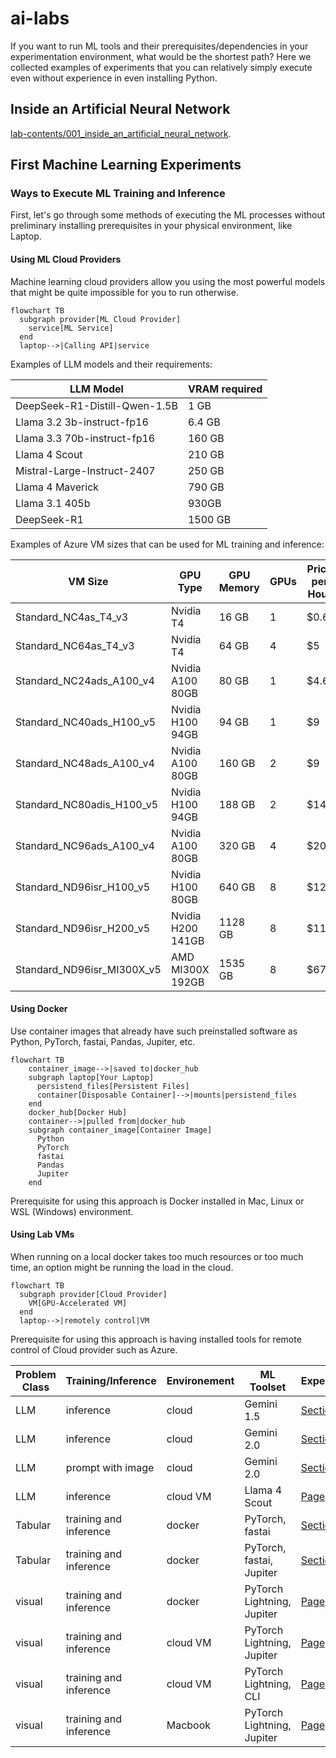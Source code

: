 # ai-labs

If you want to run ML tools and their prerequisites/dependencies in your experimentation environment, what would be the shortest path? Here we collected examples of experiments that you can relatively simply execute even without experience in even installing Python.

## Inside an Artificial Neural Network

[lab-contents/001_inside_an_artificial_neural_network](lab-contents/001_inside_an_artificial_neural_network).

## First Machine Learning Experiments

### Ways to Execute ML Training and Inference

First, let's go through some methods of executing the ML processes without preliminary installing prerequisites in your physical environment, like Laptop.

#### Using ML Cloud Providers

Machine learning cloud providers allow you using the most powerful models that might be quite impossible for you to run otherwise.

```mermaid
flowchart TB
  subgraph provider[ML Cloud Provider]
    service[ML Service]
  end
  laptop-->|Calling API|service
```

Examples of LLM models and their requirements:

| LLM Model | VRAM required |
| - | - |
| DeepSeek-R1-Distill-Qwen-1.5B | 1 GB |
| Llama 3.2 3b-instruct-fp16 | 6.4 GB |
| Llama 3.3 70b-instruct-fp16 | 160 GB |
| Llama 4 Scout | 210 GB |
| Mistral-Large-Instruct-2407 | 250 GB |
| Llama 4 Maverick | 790 GB |
| Llama 3.1 405b | 930GB |
| DeepSeek-R1 | 1500 GB |

Examples of Azure VM sizes that can be used for ML training and inference:

| VM Size | GPU Type | GPU Memory | GPUs | Price per Hour |
| - | - | - | - | - |
| Standard_NC4as_T4_v3 | Nvidia T4 | 16 GB | 1 | $0.6 |
| Standard_NC64as_T4_v3 | Nvidia T4 | 64 GB | 4 | $5 |
| Standard_NC24ads_A100_v4 | Nvidia A100 80GB | 80 GB | 1 | $4.6 |
| Standard_NC40ads_H100_v5 | Nvidia H100 94GB | 94 GB | 1 | $9 |
| Standard_NC48ads_A100_v4 | Nvidia A100 80GB | 160 GB | 2 | $9 |
| Standard_NC80adis_H100_v5 | Nvidia H100 94GB | 188 GB | 2 | $14 |
| Standard_NC96ads_A100_v4 | Nvidia A100 80GB | 320 GB | 4 | $20 |
| Standard_ND96isr_H100_v5 | Nvidia H100 80GB | 640 GB | 8 | $127 |
| Standard_ND96isr_H200_v5 | Nvidia H200 141GB | 1128 GB | 8 | $110 |
| Standard_ND96isr_MI300X_v5 | AMD MI300X 192GB | 1535 GB | 8 | $67 |

#### Using Docker

Use container images that already have such preinstalled software as Python, PyTorch, fastai, Pandas, Jupiter, etc.

```mermaid
flowchart TB
    container_image-->|saved to|docker_hub
    subgraph laptop[Your Laptop]
      persistend_files[Persistent Files]
      container[Disposable Container]-->|mounts|persistend_files
    end
    docker_hub[Docker Hub]
    container-->|pulled from|docker_hub
    subgraph container_image[Container Image]
      Python
      PyTorch
      fastai
      Pandas
      Jupiter
    end
```

Prerequisite for using this approach is Docker installed in Mac, Linux or WSL (Windows) environment.

#### Using Lab VMs

When running on a local docker takes too much resources or too much time, an option might be running the load in the cloud.

```mermaid
flowchart TB
  subgraph provider[Cloud Provider]
    VM[GPU-Accelerated VM]
  end
  laptop-->|remotely control|VM
```

Prerequisite for using this approach is having installed tools for remote control of Cloud provider such as Azure.

| Problem Class | Training/Inference     | Environement | ML Toolset                 | Experiment                                         |
| -             | -                      | -            | -                          | -                                                  |
| LLM           | inference              | cloud        | Gemini 1.5                 | [Section](lab-contents/003_llm_cloud_gemini/README.md#trying-llm-google-gemini-15)           |
| LLM           | inference              | cloud        | Gemini 2.0                 | [Section](lab-contents/003_llm_cloud_gemini/README.md#trying-llm-google-gemini-20)           |
| LLM           | prompt with image      | cloud        | Gemini 2.0                 | [Section](lab-contents/003_llm_cloud_gemini/README.md#adding-an-image-to-the-request)        |
| LLM           | inference              | cloud VM     | Llama 4 Scout              | [Page](lab-contents/009_llama_scout_azure_llamastack)        |
| Tabular       | training and inference | docker       | PyTorch, fastai            | [Section](lab-contents/004_tabular_docker_fastai/README.md#fastai-tabular-training-using-cli)     |
| Tabular       | training and inference | docker       | PyTorch, fastai, Jupiter   | [Section](lab-contents/004_tabular_docker_fastai/README.md#fastai-tabular-training-using-jupiter) |
| visual        | training and inference | docker       | PyTorch Lightning, Jupiter | [Page](lab-contents/005_visual_docker_jupyter)     |
| visual        | training and inference | cloud VM     | PyTorch Lightning, Jupiter | [Page](lab-contents/006_visual_azure_jupyter)      |
| visual        | training and inference | cloud VM     | PyTorch Lightning, CLI | [Page](lab-contents/007_visual_azure_cli)      |
| visual        | training and inference | Macbook      | PyTorch Lightning, Jupiter | [Page](lab-contents/008_visual_macbook_jupyter)      |
